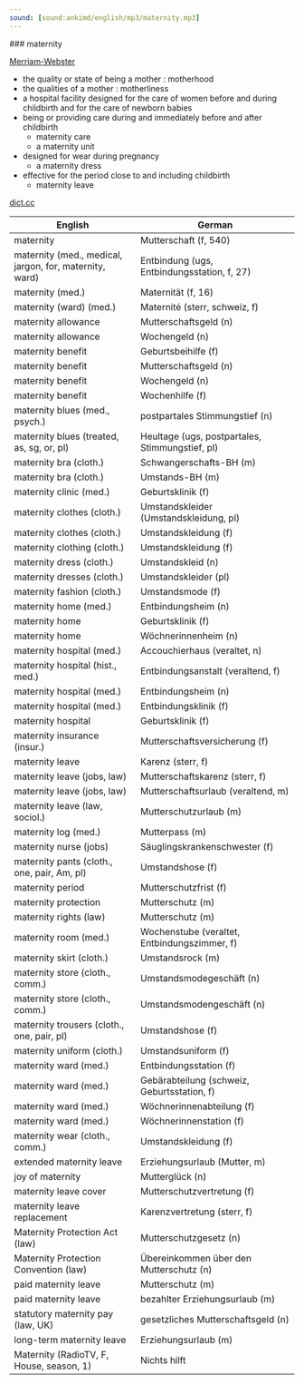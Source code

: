 ```yaml
---
sound: [sound:ankimd/english/mp3/maternity.mp3]
---
```


\### maternity

[Merriam-Webster](https://www.merriam-webster.com/dictionary/maternity)

- the quality or state of being a mother : motherhood
- the qualities of a mother : motherliness
- a hospital facility designed for the care of women before and during childbirth and for the care of newborn babies
- being or providing care during and immediately before and after childbirth
    - maternity care
    - a maternity unit
- designed for wear during pregnancy
    - a maternity dress
- effective for the period close to and including childbirth
    - maternity leave

[dict.cc](https://www.dict.cc/maternity)

| English        | German       |
| -------------- | ------------ |
| maternity | Mutterschaft (f, 540) |
| maternity (med., medical, jargon, for, maternity, ward) | Entbindung (ugs, Entbindungsstation, f, 27) |
| maternity (med.) | Maternität (f, 16) |
| maternity (ward) (med.) | Maternité (sterr, schweiz, f) |
| maternity allowance | Mutterschaftsgeld (n) |
| maternity allowance | Wochengeld (n) |
| maternity benefit | Geburtsbeihilfe (f) |
| maternity benefit | Mutterschaftsgeld (n) |
| maternity benefit | Wochengeld (n) |
| maternity benefit | Wochenhilfe (f) |
| maternity blues (med., psych.) | postpartales Stimmungstief (n) |
| maternity blues (treated, as, sg, or, pl) | Heultage (ugs, postpartales, Stimmungstief, pl) |
| maternity bra (cloth.) | Schwangerschafts-BH (m) |
| maternity bra (cloth.) | Umstands-BH (m) |
| maternity clinic (med.) | Geburtsklinik (f) |
| maternity clothes (cloth.) | Umstandskleider (Umstandskleidung, pl) |
| maternity clothes (cloth.) | Umstandskleidung (f) |
| maternity clothing (cloth.) | Umstandskleidung (f) |
| maternity dress (cloth.) | Umstandskleid (n) |
| maternity dresses (cloth.) | Umstandskleider (pl) |
| maternity fashion (cloth.) | Umstandsmode (f) |
| maternity home (med.) | Entbindungsheim (n) |
| maternity home | Geburtsklinik (f) |
| maternity home | Wöchnerinnenheim (n) |
| maternity hospital (med.) | Accouchierhaus (veraltet, n) |
| maternity hospital (hist., med.) | Entbindungsanstalt (veraltend, f) |
| maternity hospital (med.) | Entbindungsheim (n) |
| maternity hospital (med.) | Entbindungsklinik (f) |
| maternity hospital | Geburtsklinik (f) |
| maternity insurance (insur.) | Mutterschaftsversicherung (f) |
| maternity leave | Karenz (sterr, f) |
| maternity leave (jobs, law) | Mutterschaftskarenz (sterr, f) |
| maternity leave (jobs, law) | Mutterschaftsurlaub (veraltend, m) |
| maternity leave (law, sociol.) | Mutterschutzurlaub (m) |
| maternity log (med.) | Mutterpass (m) |
| maternity nurse (jobs) | Säuglingskrankenschwester (f) |
| maternity pants (cloth., one, pair, Am, pl) | Umstandshose (f) |
| maternity period | Mutterschutzfrist (f) |
| maternity protection | Mutterschutz (m) |
| maternity rights (law) | Mutterschutz (m) |
| maternity room (med.) | Wochenstube (veraltet, Entbindungszimmer, f) |
| maternity skirt (cloth.) | Umstandsrock (m) |
| maternity store (cloth., comm.) | Umstandsmodegeschäft (n) |
| maternity store (cloth., comm.) | Umstandsmodengeschäft (n) |
| maternity trousers (cloth., one, pair, pl) | Umstandshose (f) |
| maternity uniform (cloth.) | Umstandsuniform (f) |
| maternity ward (med.) | Entbindungsstation (f) |
| maternity ward (med.) | Gebärabteilung (schweiz, Geburtsstation, f) |
| maternity ward (med.) | Wöchnerinnenabteilung (f) |
| maternity ward (med.) | Wöchnerinnenstation (f) |
| maternity wear (cloth., comm.) | Umstandskleidung (f) |
| extended maternity leave | Erziehungsurlaub (Mutter, m) |
| joy of maternity | Mutterglück (n) |
| maternity leave cover | Mutterschutzvertretung (f) |
| maternity leave replacement | Karenzvertretung (sterr, f) |
| Maternity Protection Act (law) | Mutterschutzgesetz (n) |
| Maternity Protection Convention (law) | Übereinkommen über den Mutterschutz (n) |
| paid maternity leave | Mutterschutz (m) |
| paid maternity leave | bezahlter Erziehungsurlaub (m) |
| statutory maternity pay (law, UK) | gesetzliches Mutterschaftsgeld (n) |
| long-term maternity leave | Erziehungsurlaub (m) |
| Maternity (RadioTV, F, House, season, 1) | Nichts hilft |
